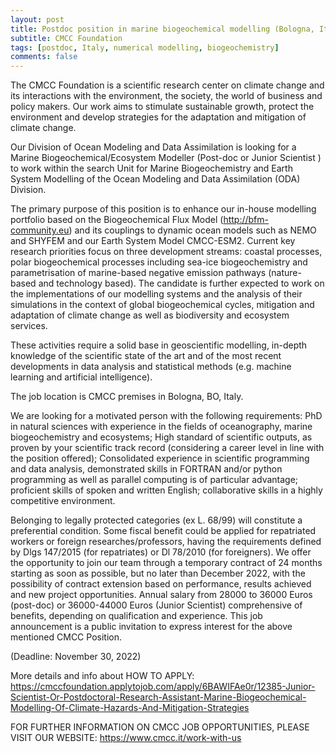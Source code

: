 ```yaml
---
layout: post
title: Postdoc position in marine biogeochemical modelling (Bologna, Italy)
subtitle: CMCC Foundation
tags: [postdoc, Italy, numerical modelling, biogeochemistry]
comments: false
---
```

The CMCC Foundation is a scientific research center on climate change and its interactions with the environment, the society, the world of business and policy makers.
Our work aims to stimulate sustainable growth, protect the environment and develop strategies for the adaptation and mitigation of climate change.

Our Division of Ocean Modeling and Data Assimilation is looking for a Marine Biogeochemical/Ecosystem Modeller (Post-doc or Junior Scientist ) to work within the search Unit for Marine Biogeochemistry and Earth System Modelling of the Ocean Modeling and Data Assimilation (ODA) Division.

The primary purpose of this position is to enhance our in-house modelling portfolio based on the Biogeochemical Flux Model (http://bfm-community.eu) and its couplings to dynamic ocean models such as NEMO and SHYFEM and our Earth System Model CMCC-ESM2. Current key research priorities focus on three development streams: coastal processes, polar biogeochemical processes including sea-ice biogeochemistry and parametrisation of marine-based negative emission pathways (nature-based and technology based). The candidate is further expected to work on the implementations of our modelling systems and the analysis of their simulations in the context of global biogeochemical cycles, mitigation and adaptation of climate change as well as biodiversity and ecosystem services.

These activities require a solid base in geoscientific modelling, in-depth knowledge of the scientific state of the art and of the most recent developments in data analysis and statistical methods (e.g. machine learning and artificial intelligence).

The job location is CMCC premises in Bologna, BO, Italy.

We are looking for a motivated person with the following requirements:
    PhD in natural sciences with experience in the fields of oceanography, marine biogeochemistry and ecosystems;
    High standard of scientific outputs, as proven by your scientific track record (considering a career level in line with the position offered);
    Consolidated experience in scientific programming and data analysis, demonstrated skills in FORTRAN and/or python programming as well as parallel computing is of particular advantage;
    proficient skills of spoken and written English;
    collaborative skills in a highly competitive environment.

Belonging to legally protected categories (ex L. 68/99) will constitute a preferential condition.
Some fiscal benefit could be applied for repatriated workers or foreign researches/professors, having the requirements defined by Dlgs 147/2015 (for repatriates) or Dl 78/2010 (for foreigners).
We offer the opportunity to join our team through a temporary contract of 24 months starting as soon as possible, but no later than December 2022, with the possibility of contract extension based on performance, results achieved and new project opportunities.
Annual salary from 28000 to 36000 Euros (post-doc) or 36000-44000 Euros (Junior Scientist) comprehensive of benefits, depending on qualification and experience.
This job announcement is a public invitation to express interest for the above mentioned CMCC Position.

(Deadline: November 30, 2022)

More details and info about HOW TO APPLY:
https://cmccfoundation.applytojob.com/apply/6BAWIFAe0r/12385-Junior-Scientist-Or-Postdoctoral-Research-Assistant-Marine-Biogeochemical-Modelling-Of-Climate-Hazards-And-Mitigation-Strategies

FOR FURTHER INFORMATION ON CMCC JOB OPPORTUNITIES, PLEASE VISIT OUR WEBSITE:
https://www.cmcc.it/work-with-us 
